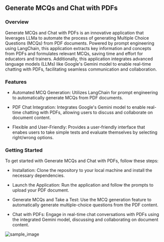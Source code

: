 ## Generate MCQs and Chat with PDFs

### Overview

Generate MCQs and Chat with PDFs is an innovative application that leverages LLMa to automate the process of generating Multiple Choice Questions (MCQs) from PDF documents. Powered by prompt engineering using LangChain, this application extracts key information and concepts from PDFs and formulates relevant MCQs, saving time and effort for educators and trainers. Additionally, this application integrates advanced language models (LLMs) like Google's Gemini model to enable real-time chatting with PDFs, facilitating seamless communication and collaboration.

### Features

- Automated MCQ Generation: Utilizes LangChain for prompt engineering to automatically generate MCQs from PDF documents.

- PDF Chat Integration: Integrates Google's Gemini model to enable real-time chatting with PDFs, allowing users to discuss and collaborate on document content.

- Flexible and User-Friendly: Provides a user-friendly interface that enabes users to take simple tests and evaluate themselves by selecting right/wrong options.

### Getting Started

To get started with Generate MCQs and Chat with PDFs, follow these steps:

- Installation: Clone the repository to your local machine and install the necessary dependencies.

- Launch the Application: Run the application and follow the prompts to upload your PDF document.

- Generate MCQs and Take a Test: Use the MCQ generation feature to automatically generate multiple-choice questions from the PDF content.

- Chat with PDFs: Engage in real-time chat conversations with PDFs using the integrated Gemini model, discussing and collaborating on document content.

![sample_image](https://github.com/joyce0803/Generate-MCQs-from-PDFs/blob/main/img.png)

